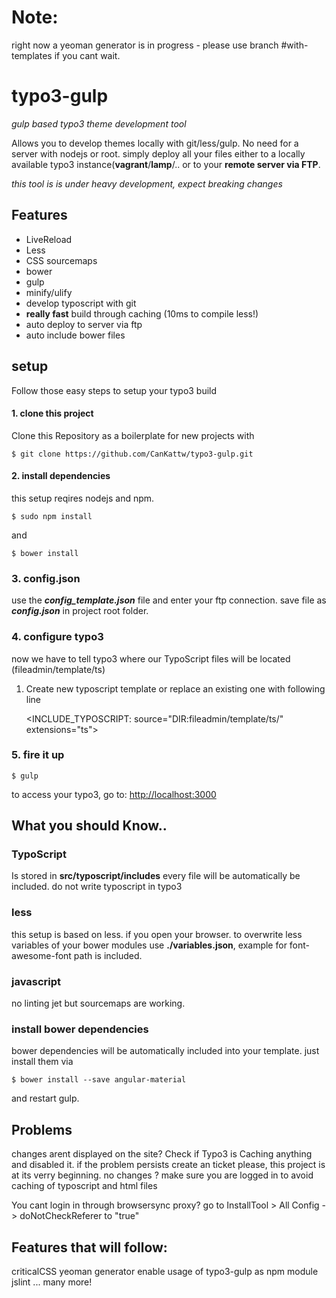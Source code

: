 # Note:
right now a yeoman generator is in progress - please use branch #with-templates if you cant wait.

# typo3-gulp
*gulp based typo3 theme development tool*

Allows you to develop themes locally with git/less/gulp. No need for a server with nodejs or root.
simply deploy all your files either to a locally available typo3 instance(**vagrant**/**lamp**/.. or to your **remote server via FTP**.

*this tool is is under heavy development, expect breaking changes*

## Features
* LiveReload
* Less
* CSS sourcemaps
* bower
* gulp
* minify/ulify
* develop typoscript with git
* **really fast** build through caching (10ms to compile less!)
* auto deploy to server via ftp
* auto include bower files


## setup
Follow those easy steps to setup your typo3 build

#### 1. clone this project
Clone this Repository as a boilerplate for new projects with

    $ git clone https://github.com/CanKattw/typo3-gulp.git

#### 2. install  dependencies
this setup reqires nodejs and npm.

    $ sudo npm install

and

    $ bower install

### 3. config.json
use the ***config_template.json*** file and enter your ftp connection.
save file as ***config.json*** in project root folder.

### 4. configure typo3
now we have to tell typo3 where our TypoScript files will be located (fileadmin/template/ts)
1. Create new typoscript template or replace an existing one with following line


    <INCLUDE_TYPOSCRIPT: source="DIR:fileadmin/template/ts/" extensions="ts">
### 5. fire it up
    $ gulp

to access your typo3, go to: <http://localhost:3000>

## What you should Know..

### TypoScript
Is stored in **src/typoscript/includes**
every file will be automatically be included.
do not write typoscript in typo3

### less
this setup is based on less. if you open your browser.
to overwrite less variables of your bower modules use **./variables.json**, example for font-awesome-font path is included.
### javascript
no linting jet but sourcemaps are working.


### install bower dependencies
bower dependencies will be automatically included into your template. just install them via

    $ bower install --save angular-material

and restart gulp.

## Problems
changes arent displayed on the site? Check if Typo3 is Caching anything and disabled it. if the problem persists create an ticket please, this project is at its verry beginning.
no changes ? make sure you are logged in to avoid caching of typoscript and html files


You cant login in through browsersync proxy? go to InstallTool > All Config -> doNotCheckReferer to "true"



## Features that will follow:
criticalCSS
yeoman generator
enable usage of typo3-gulp as npm module
jslint
...
many more!